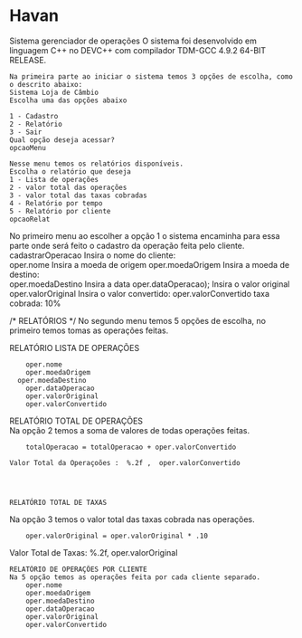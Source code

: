 # Havan
Sistema gerenciador de operações
    O sistema foi desenvolvido em linguagem C++ no DEVC++ com compilador TDM-GCC 4.9.2 64-BIT RELEASE.
    
    Na primeira parte ao iniciar o sistema temos 3 opções de escolha, como o descrito abaixo:
    Sistema Loja de Câmbio
    Escolha uma das opções abaixo
   
   	1 - Cadastro 
    2 - Relatório
    3 - Sair 
    Qual opção deseja acessar?
    opcaoMenu
    
	Nesse menu temos os relatórios disponíveis.
	Escolha o relatório que deseja 
	1 - Lista de operações 
	2 - valor total das operações 
	3 - valor total das taxas cobradas 
	4 - Relatório por tempo 
	5 - Relatório por cliente 
	opcaoRelat

	
  No primeiro menu ao escolher a opção 1 o sistema encaminha para essa parte onde será feito o cadastro da operação feita pelo cliente.
    cadastrarOperacao
		Insira o nome do cliente:  
	  oper.nome
		Insira a moeda de origem
		oper.moedaOrigem
		Insira a moeda de destino:  
		oper.moedaDestino
		Insira a data
		oper.dataOperacao);
		Insira o valor original
		oper.valorOriginal
		Insira o valor convertido: 
		oper.valorConvertido
		taxa cobrada: 10% 
	


/* RELATÓRIOS */
No segundo menu temos 5 opções de escolha, no primeiro temos tomas as operações feitas.

RELATÓRIO LISTA DE OPERAÇÕES   
	
		oper.nome 
		oper.moedaOrigem  
	  oper.moedaDestino 
		oper.dataOperacao 
		oper.valorOriginal 
		oper.valorConvertido 


	
	
RELATÓRIO TOTAL DE OPERAÇÕES    
Na opção 2 temos a soma de valores de todas operações feitas.

		totalOperacao = totalOperacao + oper.valorConvertido
		
	Valor Total da Operaçoões :  %.2f ,  oper.valorConvertido



	
	RELATÓRIO TOTAL DE TAXAS  
  Na opção 3 temos o valor total das taxas cobrada nas operações.
	
		oper.valorOriginal = oper.valorOriginal * .10
		
Valor Total de Taxas:  %.2f, oper.valorOriginal



	RELATÓRIO DE OPERAÇÕES POR CLIENTE 
	Na 5 opção temos as operações feita por cada cliente separado.
		oper.nome 
		oper.moedaOrigem  
		oper.moedaDestino 
		oper.dataOperacao 
		oper.valorOriginal 
		oper.valorConvertido 
	
